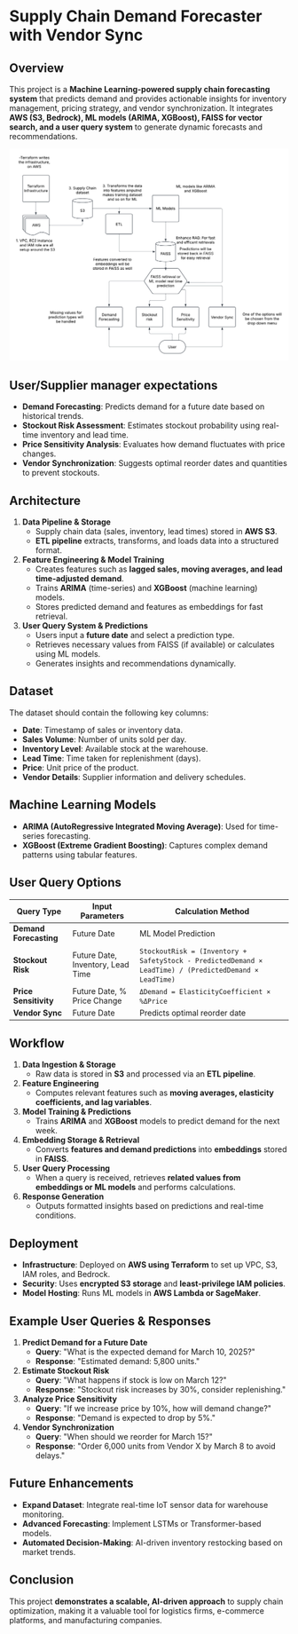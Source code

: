 # Supply Chain Demand Forecaster with Vendor Sync

## Overview

This project is a **Machine Learning-powered supply chain forecasting system** that predicts demand and provides actionable insights for inventory management, pricing strategy, and vendor synchronization. It integrates **AWS (S3, Bedrock), ML models (ARIMA, XGBoost), FAISS for vector search, and a user query system** to generate dynamic forecasts and recommendations.

![Supply Chain Forcaster](Project3.png)

## User/Supplier manager expectations

- **Demand Forecasting**: Predicts demand for a future date based on historical trends.
- **Stockout Risk Assessment**: Estimates stockout probability using real-time inventory and lead time.
- **Price Sensitivity Analysis**: Evaluates how demand fluctuates with price changes.
- **Vendor Synchronization**: Suggests optimal reorder dates and quantities to prevent stockouts.

## Architecture

1. **Data Pipeline & Storage**
   - Supply chain data (sales, inventory, lead times) stored in **AWS S3**.
   - **ETL pipeline** extracts, transforms, and loads data into a structured format.
2. **Feature Engineering & Model Training**
   - Creates features such as **lagged sales, moving averages, and lead time-adjusted demand**.
   - Trains **ARIMA** (time-series) and **XGBoost** (machine learning) models.
   - Stores predicted demand and features as embeddings for fast retrieval.
3. **User Query System & Predictions**
   - Users input a **future date** and select a prediction type.
   - Retrieves necessary values from FAISS (if available) or calculates using ML models.
   - Generates insights and recommendations dynamically.

## Dataset

The dataset should contain the following key columns:

- **Date**: Timestamp of sales or inventory data.
- **Sales Volume**: Number of units sold per day.
- **Inventory Level**: Available stock at the warehouse.
- **Lead Time**: Time taken for replenishment (days).
- **Price**: Unit price of the product.
- **Vendor Details**: Supplier information and delivery schedules.

## Machine Learning Models

- **ARIMA (AutoRegressive Integrated Moving Average)**: Used for time-series forecasting.
- **XGBoost (Extreme Gradient Boosting)**: Captures complex demand patterns using tabular features.

## User Query Options

| Query Type | Input Parameters | Calculation Method |
| --- | --- | --- |
| **Demand Forecasting** | Future Date | ML Model Prediction |
| **Stockout Risk** | Future Date, Inventory, Lead Time | `StockoutRisk = (Inventory + SafetyStock - PredictedDemand × LeadTime) / (PredictedDemand × LeadTime)` |
| **Price Sensitivity** | Future Date, % Price Change | `ΔDemand = ElasticityCoefficient × %ΔPrice` |
| **Vendor Sync** | Future Date | Predicts optimal reorder date |

## Workflow

1. **Data Ingestion & Storage**
   - Raw data is stored in **S3** and processed via an **ETL pipeline**.
2. **Feature Engineering**
   - Computes relevant features such as **moving averages, elasticity coefficients, and lag variables**.
3. **Model Training & Predictions**
   - Trains **ARIMA** and **XGBoost** models to predict demand for the next week.
4. **Embedding Storage & Retrieval**
   - Converts **features and demand predictions** into **embeddings** stored in **FAISS**.
5. **User Query Processing**
   - When a query is received, retrieves **related values from embeddings or ML models** and performs calculations.
6. **Response Generation**
   - Outputs formatted insights based on predictions and real-time conditions.

## Deployment

- **Infrastructure**: Deployed on **AWS using Terraform** to set up VPC, S3, IAM roles, and Bedrock.
- **Security**: Uses **encrypted S3 storage** and **least-privilege IAM policies**.
- **Model Hosting**: Runs ML models in **AWS Lambda or SageMaker**.

## Example User Queries & Responses

1. **Predict Demand for a Future Date**
   - **Query**: "What is the expected demand for March 10, 2025?"
   - **Response**: "Estimated demand: 5,800 units."
2. **Estimate Stockout Risk**
   - **Query**: "What happens if stock is low on March 12?"
   - **Response**: "Stockout risk increases by 30%, consider replenishing."
3. **Analyze Price Sensitivity**
   - **Query**: "If we increase price by 10%, how will demand change?"
   - **Response**: "Demand is expected to drop by 5%."
4. **Vendor Synchronization**
   - **Query**: "When should we reorder for March 15?"
   - **Response**: "Order 6,000 units from Vendor X by March 8 to avoid delays."

## Future Enhancements

- **Expand Dataset**: Integrate real-time IoT sensor data for warehouse monitoring.
- **Advanced Forecasting**: Implement LSTMs or Transformer-based models.
- **Automated Decision-Making**: AI-driven inventory restocking based on market trends.

## Conclusion

This project **demonstrates a scalable, AI-driven approach** to supply chain optimization, making it a valuable tool for logistics firms, e-commerce platforms, and manufacturing companies.
